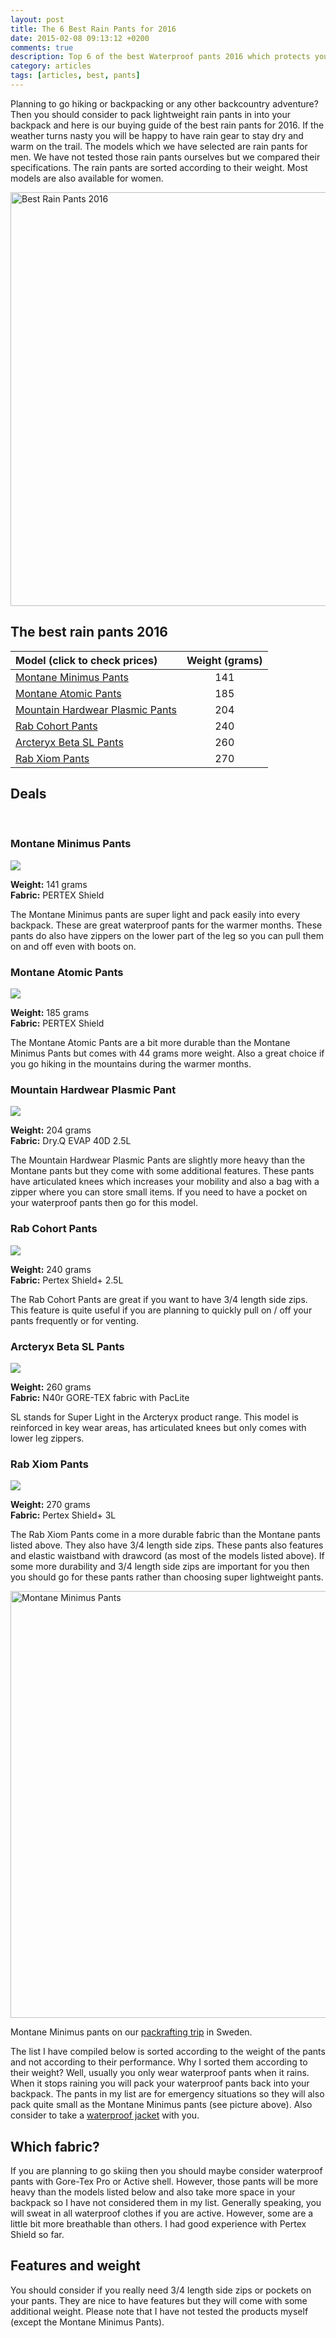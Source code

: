 ```yaml
---
layout: post
title: The 6 Best Rain Pants for 2016
date: 2015-02-08 09:13:12 +0200
comments: true
description: Top 6 of the best Waterproof pants 2016 which protects you during your outdoor adventures.
category: articles
tags: [articles, best, pants]
---
```

Planning to go hiking or backpacking or any other backcountry adventure? Then you should consider to pack lightweight rain pants in into your backpack and here is our buying guide of the best rain pants for 2016. If the weather turns nasty you will be happy to have rain gear to stay dry and warm on the trail. The models which we have selected are rain pants for men. We have not tested those rain pants ourselves but we compared their specifications. The rain pants are sorted according to their weight. Most models are also available for women.

<a href="https://www.flickr.com/photos/90204224@N07/13685518345" title="Best Rain Pants 2016"><img src="https://c4.staticflickr.com/8/7206/13685518345_0d22860c15_o.jpg" width="992" height="662" alt="Best Rain Pants 2016"></a>
<!--more-->

## The best rain pants 2016

| Model (click to check prices) | Weight (grams) | 
| :--- | :---: |
| [Montane Minimus Pants](http://www.hikeventures.com/deals/#montane+minimus+pants "Check Prices") | 141 |
| [Montane Atomic Pants](http://www.hikeventures.com/deals/#montane+Atomic+pants "Montane Atomic Pants") | 185 |
| [Mountain Hardwear Plasmic Pants](http://www.hikeventures.com/deals/#plasmic+pants "Mountain Hardwear Plasmic Pant") | 204 |
| [Rab Cohort Pants](http://www.hikeventures.com/deals/#cohort+pants "Rab Cohort Pants") | 240 |
| [Arcteryx Beta SL Pants](http://www.hikeventures.com/deals/#arcteryx+beta+sl+pants "Arcteryx Beta SL Pants") | 260 |
| [Rab Xiom Pants](http://www.hikeventures.com/deals/#xiom+pants "Rab Xiom Pants") | 270 |


## Deals
<div class="row">
  <div class="col-sm-12">
<center>
 <script type="text/javascript" src="http://classic.avantlink.com/api.php?affiliate_id=125311&module=ProductSearch&output=js&website_id=150351&search_term=rain pants men AND the north face OR rain pants men AND Westcomb OR rain pants men AND Mountain Hardwear OR rain pants men AND Montane OR rain pants men AND Berghaus OR rain pants men AND Rab&search_advanced_syntax=1&merchant_ids=10008%7C10060%7C11741%7C10913%7C11243%7C10785%7C10086%7C13273%7C10083%7C10248%7C10049%7C10921%7C10279%7C10345%7C10593%7C10337%7C10943&search_on_sale_only=1&search_on_sale_level=20&search_results_layout=list&search_results_fields=Product+Name%7CSale+Price%7CPrice+Discount+Percent&search_results_count=8&search_results_sort_order=Sale+Price"></script>
</center>
  </div>
</div>

   
   <div class="row">
  <div class="col-sm-12">
<center>
 <script type="text/javascript" src="http://classic.avantlink.com/api.php?affiliate_id=125311&module=ProductSearch&output=js&website_id=150351&search_term=rain pants men AND the north face OR rain pants men AND Columbia OR rain pants men AND Westcomb OR rain pants men AND Mountain Hardwear OR rain pants men AND Montane OR rain pants men AND Berghaus OR rain pants men AND Rab&search_advanced_syntax=1&merchant_ids=10008%7C10060%7C11741%7C10913%7C11243%7C10785%7C10086%7C13273%7C10083%7C10248%7C10049%7C10921%7C10279%7C10345%7C10593%7C10337%7C10943&search_on_sale_only=1&search_on_sale_level=20&search_results_layout=list&search_results_fields=Product+Name%7CSale+Price%7CPrice+Discount+Percent&search_results_count=8&search_results_sort_order=Sale+Price"></script>
</center>
  </div>
</div>
<br>

### Montane Minimus Pants

<a rel="nofollow" href="http://www.amazon.com/gp/product/B007RLM6VG/ref=as_li_tl?ie=UTF8&camp=1789&creative=9325&creativeASIN=B007RLM6VG&linkCode=as2&tag=hikeve-20&linkId=FWJFGCKUDWO36GKL"><img border="0" src="http://ws-na.amazon-adsystem.com/widgets/q?_encoding=UTF8&ASIN=B007RLM6VG&Format=_SL250_&ID=AsinImage&MarketPlace=US&ServiceVersion=20070822&WS=1&tag=hikeve-20" ></a><img src="http://ir-na.amazon-adsystem.com/e/ir?t=hikeve-20&l=as2&o=1&a=B007RLM6VG" width="1" height="1" border="0" alt="" style="border:none !important; margin:0px !important;" />

**Weight:** 141 grams   
**Fabric:** PERTEX Shield   

The Montane Minimus pants are super light and pack easily into every backpack. These are great waterproof pants for the warmer months. These pants do also have zippers on the lower part of the leg so you can pull them on and off even with boots on.

### Montane Atomic Pants

<a rel="nofollow" href="http://www.amazon.com/gp/product/B007RLM8JQ/ref=as_li_tl?ie=UTF8&camp=1789&creative=9325&creativeASIN=B007RLM8JQ&linkCode=as2&tag=hikeve-20&linkId=GBWCT2S4ZY3KW4PQ"><img border="0" src="http://ws-na.amazon-adsystem.com/widgets/q?_encoding=UTF8&ASIN=B007RLM8JQ&Format=_SL250_&ID=AsinImage&MarketPlace=US&ServiceVersion=20070822&WS=1&tag=hikeve-20" ></a><img src="http://ir-na.amazon-adsystem.com/e/ir?t=hikeve-20&l=as2&o=1&a=B007RLM8JQ" width="1" height="1" border="0" alt="" style="border:none !important; margin:0px !important;" />

**Weight:** 185 grams   
**Fabric:** PERTEX Shield 

The Montane Atomic Pants are a bit more durable than the Montane Minimus Pants but comes with 44 grams more weight. Also a great choice if you go hiking in the mountains during the warmer months.

### Mountain Hardwear Plasmic Pant

<a rel="nofollow" href="http://www.amazon.com/gp/product/B0089PN410/ref=as_li_tl?ie=UTF8&camp=1789&creative=9325&creativeASIN=B0089PN410&linkCode=as2&tag=hikeve-20&linkId=SCOBGEQN4LMQSIUF"><img border="0" src="http://ws-na.amazon-adsystem.com/widgets/q?_encoding=UTF8&ASIN=B0089PN410&Format=_SL250_&ID=AsinImage&MarketPlace=US&ServiceVersion=20070822&WS=1&tag=hikeve-20" ></a><img src="http://ir-na.amazon-adsystem.com/e/ir?t=hikeve-20&l=as2&o=1&a=B0089PN410" width="1" height="1" border="0" alt="" style="border:none !important; margin:0px !important;" />

**Weight:** 204 grams   
**Fabric:** Dry.Q EVAP 40D 2.5L 

The Mountain Hardwear Plasmic Pants are slightly more heavy than the Montane pants but they come with some additional features. These pants have articulated knees which increases your mobility and also a bag with a zipper where you can store small items. If you need to have a pocket on your waterproof pants then go for this model.

### Rab Cohort Pants

<a rel="nofollow" href="http://www.amazon.com/gp/product/B00IE7RQXK/ref=as_li_tl?ie=UTF8&camp=1789&creative=9325&creativeASIN=B00IE7RQXK&linkCode=as2&tag=hikeve-20&linkId=PRR24YQ36UTAPGWX"><img border="0" src="http://ws-na.amazon-adsystem.com/widgets/q?_encoding=UTF8&ASIN=B00IE7RQXK&Format=_SL250_&ID=AsinImage&MarketPlace=US&ServiceVersion=20070822&WS=1&tag=hikeve-20" ></a><img src="http://ir-na.amazon-adsystem.com/e/ir?t=hikeve-20&l=as2&o=1&a=B00IE7RQXK" width="1" height="1" border="0" alt="" style="border:none !important; margin:0px !important;" />

**Weight:** 240 grams   
**Fabric:** Pertex Shield+ 2.5L

The Rab Cohort Pants are great if you want to have 3/4 length side zips. This feature is quite useful if you are planning to quickly pull on / off your pants frequently or for venting.

### Arcteryx Beta SL Pants

<a rel="nofollow" href="http://www.amazon.com/gp/product/B00GV31UGI/ref=as_li_tl?ie=UTF8&camp=1789&creative=9325&creativeASIN=B00GV31UGI&linkCode=as2&tag=hikeve-20&linkId=HNWG2CPEBZ3YDLI7"><img border="0" src="http://ws-na.amazon-adsystem.com/widgets/q?_encoding=UTF8&ASIN=B00GV31UGI&Format=_SL250_&ID=AsinImage&MarketPlace=US&ServiceVersion=20070822&WS=1&tag=hikeve-20" ></a><img src="http://ir-na.amazon-adsystem.com/e/ir?t=hikeve-20&l=as2&o=1&a=B00GV31UGI" width="1" height="1" border="0" alt="" style="border:none !important; margin:0px !important;" />

**Weight:** 260 grams   
**Fabric:** N40r GORE-TEX fabric with PacLite 

SL stands for Super Light in the Arcteryx product range. This model is reinforced in key wear areas, has articulated knees but only comes with lower leg zippers.

### Rab Xiom Pants

<a rel="nofollow" href="http://www.amazon.com/gp/product/B00J9TT81K/ref=as_li_tl?ie=UTF8&camp=1789&creative=9325&creativeASIN=B00J9TT81K&linkCode=as2&tag=hikeve-20&linkId=MHJSBR5TLFK3KQRM"><img border="0" src="http://ws-na.amazon-adsystem.com/widgets/q?_encoding=UTF8&ASIN=B00J9TT81K&Format=_SL250_&ID=AsinImage&MarketPlace=US&ServiceVersion=20070822&WS=1&tag=hikeve-20" ></a><img src="http://ir-na.amazon-adsystem.com/e/ir?t=hikeve-20&l=as2&o=1&a=B00J9TT81K" width="1" height="1" border="0" alt="" style="border:none !important; margin:0px !important;" />

**Weight:** 270 grams   
**Fabric:** Pertex Shield+ 3L

The Rab Xiom Pants come in a more durable fabric than the Montane pants listed above. They also have 3/4 length side zips. These pants also features and elastic waistband with drawcord (as most of the models listed above). If some more durability and 3/4 length side zips are important for you then you should go for these pants rather than choosing super lightweight pants.


<a href="https://www.flickr.com/photos/90204224@N07/9598980244" title="Montane Minimus Pants"><img src="https://farm4.staticflickr.com/3767/9598980244_fccc7cd8c6_b.jpg" width="1024" height="683" alt="Montane Minimus Pants"></a>

Montane Minimus pants on our [packrafting trip](http://hikeventures.com/hiking-and-packrafting-in-sarek-day-1) in Sweden.

The list I have compiled below is sorted according to the weight of the pants and not according to their performance. Why I sorted them according to their weight? Well, usually you only wear waterproof pants when it rains. When it stops raining you will pack your waterproof pants back into your backpack. The pants in my list are for emergency situations so they will also pack quite small as the Montane Minimus pants (see picture above). Also consider to take a [waterproof jacket](http://www.hikeventures.com/best-waterproof-rain-jackets) with you.

## Which fabric?
If you are planning to go skiing then you should maybe consider waterproof pants with Gore-Tex Pro or Active shell. However, those pants will be more heavy than the models listed below and also take more space in your backpack so I have not considered them in my list. Generally speaking, you will sweat in all waterproof clothes if you are active. However, some are a little bit more breathable than others. I had good experience with Pertex Shield so far.

## Features and weight
You should consider if you really need 3/4 length side zips or pockets on your pants. They are nice to have features but they will come with some additional weight. Please note that I have not tested the products myself (except the Montane Minimus Pants).
